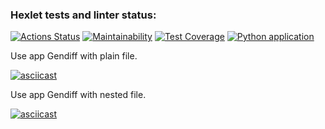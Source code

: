 ### Hexlet tests and linter status:
[![Actions Status](https://github.com/KAnanev/python-project-lvl2/workflows/hexlet-check/badge.svg)](https://github.com/KAnanev/python-project-lvl2/actions)
[![Maintainability](https://api.codeclimate.com/v1/badges/c670260520a7f208a8fb/maintainability)](https://codeclimate.com/github/KAnanev/python-project-lvl2/maintainability)
[![Test Coverage](https://api.codeclimate.com/v1/badges/c670260520a7f208a8fb/test_coverage)](https://codeclimate.com/github/KAnanev/python-project-lvl2/test_coverage)
[![Python application](https://github.com/KAnanev/python-project-lvl2/actions/workflows/python-app.yml/badge.svg)](https://github.com/KAnanev/python-project-lvl2/actions/workflows/python-app.yml)

Use app Gendiff with plain file.

[![asciicast](https://asciinema.org/a/j42AdFlzMF7Io7ufccNJmSZu9.svg)](https://asciinema.org/a/j42AdFlzMF7Io7ufccNJmSZu9)

Use app Gendiff with nested file.

[![asciicast](https://asciinema.org/a/CUOx08cqFFEhWqllUE3C3zD0O.svg)](https://asciinema.org/a/CUOx08cqFFEhWqllUE3C3zD0O)